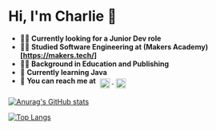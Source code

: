 # Hi, I'm Charlie 👋 

- :man_technologist: **Currently looking for a Junior Dev role**    
- :man_student: **Studied Software Engineering at (Makers Academy)[https://makers.tech/]**  
- :man_teacher: **Background in Education and Publishing**  
- 🌱 **Currently learning Java**   
- :email: **You can reach me at**
<a href="https://www.linkedin.com/in/charliegalbraith/" target="_blank" rel="noopener noreferrer"> <img src="https://simpleicons.org/icons/linkedin.svg" alt="LinkedIn" height="20" style="vertical-align:top; margin:4px"> </a>
<a href="https://github.com/charlie-galb/" target="_blank" rel="noopener noreferrer"> <img src="https://simpleicons.org/icons/github.svg" alt="GitHub" height="20" style="vertical-align:top; margin:4px"> </a>


[![Anurag's GitHub stats](https://github-readme-stats.vercel.app/api?username=charlie-galb&hide=stars,issues&show_icons=true)](https://github.com/anuraghazra/github-readme-stats) 
   
[![Top Langs](https://github-readme-stats.vercel.app/api/top-langs/?username=charlie-galb&layout=compact)](https://github.com/charlie-galb/github-readme-stats)   
